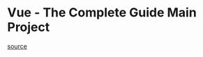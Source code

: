 # Vue - The Complete Guide Main Project

[source](https://www.udemy.com/course/vuejs-2-the-complete-guide/)